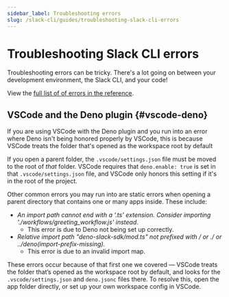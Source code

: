 ```yaml
---
sidebar_label: Troubleshooting errors
slug: /slack-cli/guides/troubleshooting-slack-cli-errors
---
```


# Troubleshooting Slack CLI errors

Troubleshooting errors can be tricky. There's a lot going on between your development environment, the Slack CLI, and your code!

View the [full list of of errors in the reference](/slack-cli/reference/errors).

## VSCode and the Deno plugin {#vscode-deno}

If you are using VSCode with the Deno plugin and you run into an error where Deno isn't being honored properly by VSCode, this is because VSCode treats the folder that's opened as the workspace root by default

If you open a parent folder, the `.vscode/settings.json` file must be moved to the root of _that_ folder. VSCode requires that `deno.enable: true` is set in that `.vscode/settings.json` file, and VSCode only honors this setting if it's in the root of the project.

Other common errors you may run into are static errors when opening a parent directory that contains one or many apps inside. These include:

* _An import path cannot end with a '.ts' extension. Consider importing './workflows/greeting_workflow.js' instead_.
    * This error is due to Deno not being set up correctly.
* _Relative import path "deno-slack-sdk/mod.ts" not prefixed with / or ./ or ../deno(import-prefix-missing)_.
    * This error is due to an invalid import map.

These errors occur because of that first one we covered &mdash; VSCode treats the folder that’s opened as the workspace root by default, and looks for the `.vscode/settings.json` and `deno.jsonc` files there. To resolve this, open the app folder directly, or set up your own workspace config in VSCode.

